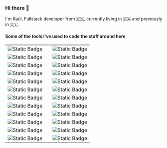 ### Hi there 👋

I'm Raúl, Fullstack developer from 🇨🇴, currently living in 🇨🇦 and previously in 🇨🇱.

#### Some of the tools I've used to code the stuff around here
|   |   |   | 
|---|---|---|
|![Static Badge](https://img.shields.io/badge/JavaScript-black?logo=javascript&logoColor=F7DF1E)||![Static Badge](https://img.shields.io/badge/HTML-black?logo=html5&logoColor=E34F26)|
|![Static Badge](https://img.shields.io/badge/CSS3-darkgray?logo=css3&logoColor=1572B6)||![Static Badge](https://img.shields.io/badge/React-gray?logo=react&logoColor=61DAFB)|
|![Static Badge](https://img.shields.io/badge/Git-black?logo=git&logoColor=F05032)||![Static Badge](https://img.shields.io/badge/Jest-gainsboro?logo=jest&logoColor=C21325)|
|![Static Badge](https://img.shields.io/badge/CSS%20Modules-rosybrown?logo=cssmodules)||![Static Badge](https://img.shields.io/badge/Node-darkslategray?logo=nodedotjs&logoColor=339933)|
|![Static Badge](https://img.shields.io/badge/Styled%20Components-dimgray?logo=styled-components&logoColor=DB7093)||![Static Badge](https://img.shields.io/badge/ExpressJS-black?logo=express)|
|![Static Badge](https://img.shields.io/badge/D3-gainsboro?logo=d3dotjs&logoColor=F9A03C)||![Static Badge](https://img.shields.io/badge/WebStorm-black?logo=webstorm)|
|![Static Badge](https://img.shields.io/badge/Angular-red?logo=angular)||![Static Badge](https://img.shields.io/badge/PostgreSQL-ghostwhite?logo=postgresql&logoColor=4169E1)|
|![Static Badge](https://img.shields.io/badge/RxJS-black?logo=reactivex&logoColor=B7178C)||![Static Badge](https://img.shields.io/badge/Redis-black?logo=redis&logoColor=DC382D)|
|![Static Badge](https://img.shields.io/badge/BackboneJS-silver?logo=backbonedotjs&logoColor=0071B5)||![Static Badge](https://img.shields.io/badge/AndroidSDK-gainsboro?logo=android&logoColor=34A853)|
|![Static Badge](https://img.shields.io/badge/Handlebars-sandybrown?logo=handlebarsdotjs)||![Static Badge](https://img.shields.io/badge/Firebase-darkgray?logo=firebase&logoColor=FFCA28)|
|![Static Badge](https://img.shields.io/badge/Sass-snow?logo=sass&logoColor=CC6699)||![Static Badge](https://img.shields.io/badge/MongoDB-snow?logo=mongodb&logoColor=47A248)|
|![Static Badge](https://img.shields.io/badge/Webpack-dimgray?logo=webpack&logoColor=8DD6F9)||![Static Badge](https://img.shields.io/badge/Heroku-aliceblue?logo=heroku&logoColor=430098)|
